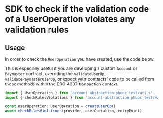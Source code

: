 # SDK to check if the validation code of a UserOperation violates any validation rules

## Usage

In order to check the `UserOperation` you have created, use the code below.

This is especially useful if you are developing a custom `Account` or `Paymaster` contract,
overriding the `validateUserOp`, `validatePaymasterUserOp`, or expect your contracts' code to
be called from these methods within the ERC-4337 transaction context.

```typescript
import { UserOperation } from 'account-abstraction-phuoc-test/utils'
import { checkRulesViolations } from 'account-abstraction-phuoc-test/validation-manager'

const userOperation: UserOperation = createUserOp()
await checkRulesViolations(provider, userOperation, entryPoint)
```

